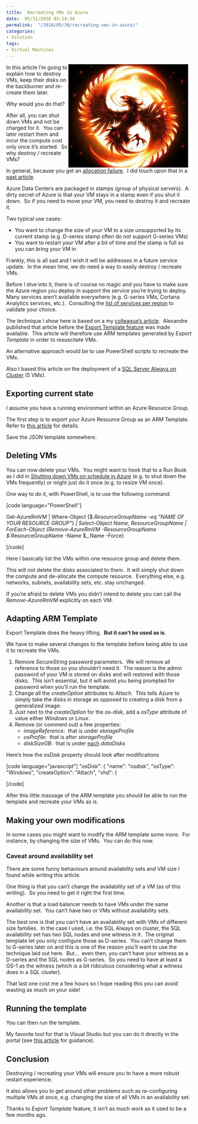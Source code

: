 ```yaml
---
title:  Recreating VMs in Azure
date:  05/31/2016 03:14:34
permalink:  "/2016/05/30/recreating-vms-in-azure/"
categories:
- Solution
tags:
- Virtual Machines
---
```

<a href="assets/2016/5/recreating-vms-in-azure/darkphoenix1.jpg"><img style="background-image:none;float:right;padding-top:0;padding-left:0;margin:0 10px 0 0;display:inline;padding-right:0;border:0;" title="From http://www.hdwalls.xyz/" src="assets/2016/5/recreating-vms-in-azure/darkphoenix1_thumb.jpg" alt="From http://www.hdwalls.xyz/" width="325" height="280" align="right" border="0" /></a>In this article I’m going to explain how to destroy VMs, keep their disks on the backburner and re-create them later.

Why would you do that?

After all, you can shut down VMs and not be charged for it.  You can later restart them and incur the compute cost only once it’s started.  So why destroy / recreate VMs?

In general, because you get an <a href="https://azure.microsoft.com/en-us/blog/allocation-failure-and-remediation/" target="_blank">allocation failure</a>.  I did touch upon that in a <a href="https://vincentlauzon.com/2016/02/05/shutting-down-vms-on-schedule-in-azure/">past article</a>.

Azure Data Centers are packaged in stamps (group of physical servers).  A dirty secret of Azure is that your VM stays in a stamp even if you shut it down.  So if you need to move your VM, you need to destroy it and recreate it.

Two typical use cases:
<ul>
 	<li>You want to change the size of your VM to a size unsupported by its current stamp (e.g. D-series stamp often do not support G-series VMs)</li>
 	<li>You want to restart your VM after a bit of time and the stamp is full so you can bring your VM in</li>
</ul>
Frankly, this is all sad and I wish it will be addresses in a future service update.  In the mean time, we do need a way to easily destroy / recreate VMs.

Before I dive into it, there is of course no magic and you have to make sure the Azure region you deploy in support the service you’re trying to deploy.  Many services aren’t available everywhere (e.g. G-series VMs, Cortana Analytics services, etc.).  Consulting the <a href="https://azure.microsoft.com/en-us/regions/#services" target="_blank">list of services per region</a> to validate your choice.

The technique I show here is based on a my <a href="https://alexandrebrisebois.wordpress.com/2015/11/29/on-off-done-right-on-azure/" target="_blank">colleague’s article</a>.  Alexandre published that article before the <a href="https://vincentlauzon.com/2016/05/29/azure-export-template-your-new-best-friend/">Export Template feature</a> was made available.  This article will therefore use ARM templates generated by <em>Export Template</em> in order to resuscitate VMs.

An alternative approach would be to use PowerShell scripts to recreate the VMs.

Also I based this article on the deployment of a <a href="https://azure.microsoft.com/en-us/marketplace/partners/sqlvm/sqlserveralwaysonsqlvmsample/" target="_blank">SQL Server Always on Cluster</a> (5 VMs).
<h2>Exporting current state</h2>
I assume you have a running environment within an Azure Resource Group.

The first step is to export your Azure Resource Group as an ARM Template.  Refer to <a href="https://vincentlauzon.com/2016/05/29/azure-export-template-your-new-best-friend/">this article</a> for details.

Save the JSON template somewhere.
<h2>Deleting VMs</h2>
You can now delete your VMs.  You might want to hook that to a Run Book as I did in <a href="https://vincentlauzon.com/2016/02/05/shutting-down-vms-on-schedule-in-azure/">Shutting down VMs on schedule in Azure</a> (e.g. to shut down the VMs frequently) or might just do it once (e.g. to resize VM once).

One way to do it, with PowerShell, is to use the following command:

[code language="PowerShell"]

Get-AzureRmVM | Where-Object {$_.ResourceGroupName -eq &quot;NAME OF YOUR RESOURCE GROUP&quot;} | Select-Object Name, ResourceGroupName | ForEach-Object {Remove-AzureRmVM -ResourceGroupName $_.ResourceGroupName -Name $_.Name -Force}

[/code]

Here I basically list the VMs within one resource group and delete them.

This will not delete the disks associated to them.  It will simply shut down the compute and de-allocate the compute resource.  Everything else, e.g. networks, subnets, availability sets, etc. stay unchanged.

If you’re afraid to delete VMs you didn’t intend to delete you can call the <em>Remove-AzureRmVM</em> explicitly on each VM.
<h2>Adapting ARM Template</h2>
Export Template does the heavy lifting.  <strong>But it can’t be used as is</strong>.

We have to make several changes to the template before being able to use it to recreate the VMs.
<ol>
 	<li>Remove <em>SecureString</em> password parameters.  We will remove all reference to those so you shouldn’t need it.  The reason is the admin password of your VM is stored on disks and will restored with those disks.  This isn’t essential, but it will avoid you being prompted for password when you’ll run the template.</li>
 	<li>Change all the <em>createOption</em> attributes to <em>Attach</em>.  This tells Azure to simply take the disks in storage as opposed to creating a disk from a generalized image.</li>
 	<li>Just next to the <em>createOption</em> for the os-disk, add a <em>osType</em> attribute of value either <em>Windows</em> or <em>Linux</em>.</li>
 	<li>Remove (or comment out) a few properties:
<ul>
 	<li><em>imageReference</em>:  that is under <em>storageProfile</em></li>
 	<li><em>osProfile</em>:  that is after <em>storageProfile</em></li>
 	<li><em>diskSizeGB</em>:  that is under <u>each</u> <em>dataDisks</em></li>
</ul>
</li>
</ol>
Here’s how the osDisk property should look after modifications

[code language="javascript"]
&quot;osDisk&quot;: {
&quot;name&quot;: &quot;osdisk&quot;,
&quot;osType&quot;: &quot;Windows&quot;,
&quot;createOption&quot;: &quot;Attach&quot;,
&quot;vhd&quot;: {

[/code]

After this little massage of the ARM template you should be able to run the template and recreate your VMs as is.
<h2>Making your own modifications</h2>
In some cases you might want to modify the ARM template some more.  For instance, by changing the size of VMs.  You can do this now.
<h3>Caveat around availability set</h3>
There are some funny behaviours around availability sets and VM size I found while writing this article.

One thing is that you can’t change the availability set of a VM (as of this writing).  So you need to get it right the first time.

Another is that a load balancer needs to have VMs under the same availability set.  You can’t have two or VMs without availability sets.

The best one is that you can’t have an availability set with VMs of different size families.  In the case I used, i.e. the SQL Always on cluster, the SQL availability set has two SQL nodes and one witness in it.  The original template let you only configure those as D-series.  You can’t change them to G-series later on and this is one of the reason you’ll want to use the technique laid out here.  But…  even then, you can’t have your witness as a D-series and the SQL nodes as G-series.  So you need to have at least a GS-1 as the witness (which is a bit ridiculous considering what a witness does in a SQL cluster).

That last one cost me a few hours so I hope reading this you can avoid wasting as much on your side!
<h2>Running the template</h2>
You can then run the template.

My favorite tool for that is Visual Studio but you can do it directly in the portal (see <a href="https://azure.microsoft.com/en-us/documentation/articles/mytemplates-getstarted/" target="_blank">this article</a> for guidance).
<h2>Conclusion</h2>
Destroying / recreating your VMs will ensure you to have a more robust restart experience.

It also allows you to get around other problems such as re-configuring multiple VMs at once, e.g. changing the size of all VMs in an availability set.

Thanks to <em>Export Template</em> feature, it isn’t as much work as it used to be a few months ago.